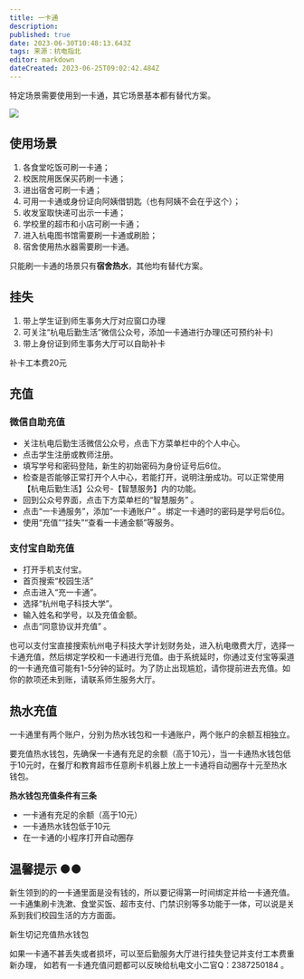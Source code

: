 ```yaml
---
title: 一卡通
description: 
published: true
date: 2023-06-30T10:48:13.643Z
tags: 来源：杭电指北
editor: markdown
dateCreated: 2023-06-25T09:02:42.484Z
---
```


特定场景需要使用到一卡通，其它场景基本都有替代方案。

![](https://cdn.nlark.com/yuque/0/2021/webp/2596791/1625120569289-37928532-2dd9-4d10-b5eb-84c9fd38fa7f.webp#align=left&display=inline&height=340&originHeight=679&originWidth=1080&size=0&status=done&style=none&width=540)

## 使用场景

1. 各食堂吃饭可刷一卡通；
2. 校医院用医保买药刷一卡通；
3. 进出宿舍可刷一卡通；
4. 可用一卡通或身份证向阿姨借钥匙（也有阿姨不会在乎这个）；
5. 收发室取快递可出示一卡通；
6. 学校里的超市和小店可刷一卡通；
7. 进入杭电图书馆需要刷一卡通或刷脸；
8. 宿舍使用热水器需要刷一卡通。

只能刷一卡通的场景只有**宿舍热水**，其他均有替代方案。

## 挂失

1. 带上学生证到师生事务大厅对应窗口办理
2. 可关注“杭电后勤生活”微信公众号，添加一卡通进行办理(还可预约补卡)
3. 带上身份证到师生事务大厅可以自助补卡

补卡工本费20元

## 充值

### 微信自助充值

- 关注杭电后勤生活微信公众号，点击下方菜单栏中的个人中心。
- 点击学生注册或教师注册。
- 填写学号和密码登陆，新生的初始密码为身份证号后6位。
- 检查是否能够正常打开个人中心，若能打开，说明注册成功。可以正常使用【杭电后勤生活】公众号-【智慧服务】内的功能。
- 回到公众号界面，点击下方菜单栏的“智慧服务” 。
- 点击“一卡通服务”，添加“一卡通账户” 。绑定一卡通时的密码是学号后6位。
- 使用“充值”“挂失”“查看一卡通金额”等服务。

### 支付宝自助充值

- 打开手机支付宝。
- 首页搜索“校园生活”
- 点击进入“充一卡通”。
- 选择“杭州电子科技大学”。
- 输入姓名和学号，以及充值金额。
- 点击“同意协议并充值” 。

也可以支付宝直接搜索杭州电子科技大学计划财务处，进入杭电缴费大厅，选择一卡通充值，然后绑定学校和一卡通进行充值。由于系统延时，你通过支付宝等渠道的一卡通充值可能有1-5分钟的延时。为了防止出现尴尬，请你提前进去充值。如你的款项还未到账，请联系师生服务大厅。

## 热水充值

一卡通里有两个账户，分别为热水钱包和一卡通账户，两个账户的余额互相独立。

要充值热水钱包，先确保一卡通有充足的余额（高于10元），当一卡通热水钱包低于10元时，在餐厅和教育超市任意刷卡机器上放上一卡通将自动圈存十元至热水钱包。

**热水钱包充值条件有三条**

- 一卡通有充足的余额（高于10元）
- 一卡通热水钱包低于10元
- 在一卡通的小程序打开自动圈存

## 温馨提示 ●●

新生领到的的一卡通里面是没有钱的，所以要记得第一时间绑定并给一卡通充值。
一卡通集刷卡洗漱、食堂买饭、超市支付、门禁识别等多功能于一体，可以说是关系到我们校园生活的方方面面。

新生切记充值热水钱包

如果一卡通不甚丢失或者损坏，可以至后勤服务大厅进行挂失登记并支付工本费重新办理，
如若有一卡通充值问题都可以反映给杭电文小二官Q：2387250184 。
